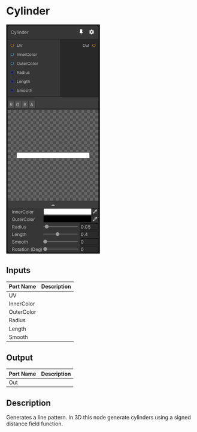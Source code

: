 # Cylinder
![Mixture.Cylinder](../../images/Mixture.Cylinder.png)
## Inputs
Port Name | Description
--- | ---
UV | 
InnerColor | 
OuterColor | 
Radius | 
Length | 
Smooth | 

## Output
Port Name | Description
--- | ---
Out | 

## Description
Generates a line pattern. In 3D this node generate cylinders using a signed distance field function.

